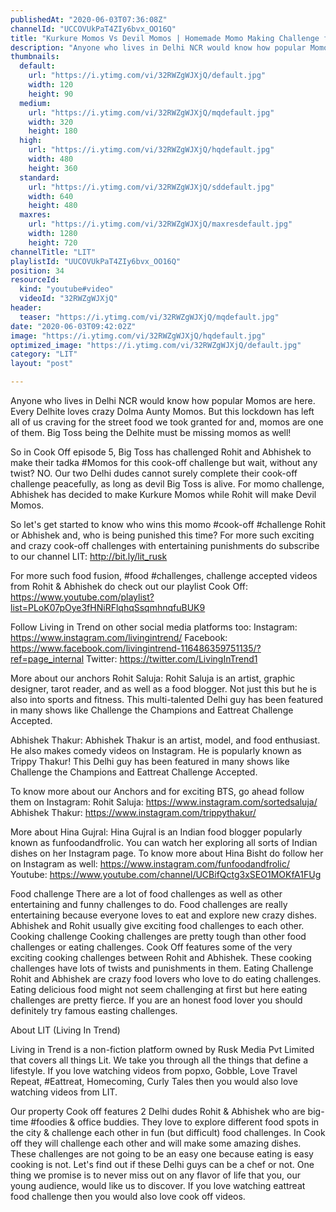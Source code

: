 ```yaml
---
publishedAt: "2020-06-03T07:36:08Z"
channelId: "UCCOVUkPaT4ZIy6bvx_OO16Q"
title: "Kurkure Momos Vs Devil Momos | Homemade Momo Making Challenge ft. Hina Gujral  [Cook Off#5] ​"
description: "Anyone who lives in Delhi NCR would know how popular Momos are here. Every Delhite loves crazy Dolma Aunty Momos. But this lockdown has left all of us craving for the street food we took granted for and, momos are one of them. Big Toss being the Delhite must be missing momos as well!\n\nSo in Cook Off episode 5, Big Toss has challenged Rohit and Abhishek to make their tadka #Momos for this cook-off challenge but wait, without any twist? NO. Our two Delhi dudes cannot surely complete their cook-off challenge peacefully, as long as devil Big Toss is alive. For momo challenge, Abhishek has decided to make Kurkure Momos while Rohit will make Devil Momos.\n\nSo let's get started to know who wins this momo #cook-off #challenge Rohit or Abhishek and, who is being punished this time? For more such exciting and crazy cook-off challenges with entertaining punishments do subscribe to our channel LIT: http://bit.ly/lit_rusk \n\nFor more such food fusion, #food #challenges, challenge accepted videos from Rohit & Abhishek do check out our playlist Cook Off: https://www.youtube.com/playlist?list=PLoK07pOye3fHNiRFlqhqSsqmhnqfuBUK9\n\nFollow Living in Trend on other social media platforms too:\nInstagram: https://www.instagram.com/livingintrend/\nFacebook: https://www.facebook.com/livingintrend-116486359751135/?ref=page_internal\nTwitter: https://twitter.com/LivingInTrend1\n\nMore about our anchors\nRohit Saluja: Rohit Saluja is an artist, graphic designer, tarot reader, and as well as a food blogger. Not just this but he is also into sports and fitness. This multi-talented Delhi guy has been featured in many shows like Challenge the Champions and Eattreat Challenge Accepted. \n\nAbhishek Thakur: Abhishek Thakur is an artist, model, and food enthusiast. He also makes comedy videos on Instagram. He is popularly known as Trippy Thakur! This Delhi guy has been featured in many shows like Challenge the Champions and Eattreat Challenge Accepted. \n\nTo know more about our Anchors and for exciting BTS, go ahead follow them on Instagram: \nRohit Saluja: https://www.instagram.com/sortedsaluja/ \nAbhishek Thakur: https://www.instagram.com/trippythakur/\n\nMore about Hina Gujral:\nHina Gujral is an Indian food blogger popularly known as funfoodandfrolic. You can watch her exploring all sorts of Indian dishes on her Instagram page. To know more about Hina Bisht do follow her on Instagram as well: https://www.instagram.com/funfoodandfrolic/\nYoutube: \nhttps://www.youtube.com/channel/UCBifQctg3xSEO1MOKfA1FUg\n\nFood challenge\nThere are a lot of food challenges as well as other entertaining and funny challenges to do. Food challenges are really entertaining because everyone loves to eat and explore new crazy dishes. Abhishek and Rohit usually give exciting food challenges to each other. \nCooking challenge\nCooking challenges are pretty tough than other food challenges or eating challenges. Cook Off features some of the very exciting cooking challenges between Rohit and Abhishek. These cooking challenges have lots of twists and punishments in them.\nEating Challenge\nRohit and Abhishek are crazy food lovers who love to do eating challenges. Eating delicious food might not seem challenging at first but here eating challenges are pretty fierce. If you are an honest food lover you should definitely try famous easting challenges.\n\nAbout LIT (Living In Trend) \n\nLiving in Trend is a non-fiction platform owned by Rusk Media Pvt Limited that covers all things Lit. We take you through all the things that define a lifestyle. If you love watching videos from popxo, Gobble, Love Travel Repeat, #Eattreat, Homecoming, Curly Tales then you would also love watching videos from LIT. \n\nOur property Cook off features 2 Delhi dudes Rohit & Abhishek who are big-time #foodies & office buddies. They love to explore different food spots in the city & challenge each other in fun (but difficult) food challenges. In Cook off they will challenge each other and will make some amazing dishes. These challenges are not going to be an easy one because eating is easy cooking is not. Let's find out if these Delhi guys can be a chef or not. One thing we promise is to never miss out on any flavor of life that you, our young audience, would like us to discover. If you love watching eattreat food challenge then you would also love cook off videos."
thumbnails:
  default:
    url: "https://i.ytimg.com/vi/32RWZgWJXjQ/default.jpg"
    width: 120
    height: 90
  medium:
    url: "https://i.ytimg.com/vi/32RWZgWJXjQ/mqdefault.jpg"
    width: 320
    height: 180
  high:
    url: "https://i.ytimg.com/vi/32RWZgWJXjQ/hqdefault.jpg"
    width: 480
    height: 360
  standard:
    url: "https://i.ytimg.com/vi/32RWZgWJXjQ/sddefault.jpg"
    width: 640
    height: 480
  maxres:
    url: "https://i.ytimg.com/vi/32RWZgWJXjQ/maxresdefault.jpg"
    width: 1280
    height: 720
channelTitle: "LIT"
playlistId: "UUCOVUkPaT4ZIy6bvx_OO16Q"
position: 34
resourceId:
  kind: "youtube#video"
  videoId: "32RWZgWJXjQ"
header:
  teaser: "https://i.ytimg.com/vi/32RWZgWJXjQ/mqdefault.jpg"
date: "2020-06-03T09:42:02Z"
image: "https://i.ytimg.com/vi/32RWZgWJXjQ/hqdefault.jpg"
optimized_image: "https://i.ytimg.com/vi/32RWZgWJXjQ/default.jpg"
category: "LIT"
layout: "post"

---
```

Anyone who lives in Delhi NCR would know how popular Momos are here. Every Delhite loves crazy Dolma Aunty Momos. But this lockdown has left all of us craving for the street food we took granted for and, momos are one of them. Big Toss being the Delhite must be missing momos as well!

So in Cook Off episode 5, Big Toss has challenged Rohit and Abhishek to make their tadka #Momos for this cook-off challenge but wait, without any twist? NO. Our two Delhi dudes cannot surely complete their cook-off challenge peacefully, as long as devil Big Toss is alive. For momo challenge, Abhishek has decided to make Kurkure Momos while Rohit will make Devil Momos.

So let's get started to know who wins this momo #cook-off #challenge Rohit or Abhishek and, who is being punished this time? For more such exciting and crazy cook-off challenges with entertaining punishments do subscribe to our channel LIT: http://bit.ly/lit_rusk 

For more such food fusion, #food #challenges, challenge accepted videos from Rohit & Abhishek do check out our playlist Cook Off: https://www.youtube.com/playlist?list=PLoK07pOye3fHNiRFlqhqSsqmhnqfuBUK9

Follow Living in Trend on other social media platforms too:
Instagram: https://www.instagram.com/livingintrend/
Facebook: https://www.facebook.com/livingintrend-116486359751135/?ref=page_internal
Twitter: https://twitter.com/LivingInTrend1

More about our anchors
Rohit Saluja: Rohit Saluja is an artist, graphic designer, tarot reader, and as well as a food blogger. Not just this but he is also into sports and fitness. This multi-talented Delhi guy has been featured in many shows like Challenge the Champions and Eattreat Challenge Accepted. 

Abhishek Thakur: Abhishek Thakur is an artist, model, and food enthusiast. He also makes comedy videos on Instagram. He is popularly known as Trippy Thakur! This Delhi guy has been featured in many shows like Challenge the Champions and Eattreat Challenge Accepted. 

To know more about our Anchors and for exciting BTS, go ahead follow them on Instagram: 
Rohit Saluja: https://www.instagram.com/sortedsaluja/ 
Abhishek Thakur: https://www.instagram.com/trippythakur/

More about Hina Gujral:
Hina Gujral is an Indian food blogger popularly known as funfoodandfrolic. You can watch her exploring all sorts of Indian dishes on her Instagram page. To know more about Hina Bisht do follow her on Instagram as well: https://www.instagram.com/funfoodandfrolic/
Youtube: 
https://www.youtube.com/channel/UCBifQctg3xSEO1MOKfA1FUg

Food challenge
There are a lot of food challenges as well as other entertaining and funny challenges to do. Food challenges are really entertaining because everyone loves to eat and explore new crazy dishes. Abhishek and Rohit usually give exciting food challenges to each other. 
Cooking challenge
Cooking challenges are pretty tough than other food challenges or eating challenges. Cook Off features some of the very exciting cooking challenges between Rohit and Abhishek. These cooking challenges have lots of twists and punishments in them.
Eating Challenge
Rohit and Abhishek are crazy food lovers who love to do eating challenges. Eating delicious food might not seem challenging at first but here eating challenges are pretty fierce. If you are an honest food lover you should definitely try famous easting challenges.

About LIT (Living In Trend) 

Living in Trend is a non-fiction platform owned by Rusk Media Pvt Limited that covers all things Lit. We take you through all the things that define a lifestyle. If you love watching videos from popxo, Gobble, Love Travel Repeat, #Eattreat, Homecoming, Curly Tales then you would also love watching videos from LIT. 

Our property Cook off features 2 Delhi dudes Rohit & Abhishek who are big-time #foodies & office buddies. They love to explore different food spots in the city & challenge each other in fun (but difficult) food challenges. In Cook off they will challenge each other and will make some amazing dishes. These challenges are not going to be an easy one because eating is easy cooking is not. Let's find out if these Delhi guys can be a chef or not. One thing we promise is to never miss out on any flavor of life that you, our young audience, would like us to discover. If you love watching eattreat food challenge then you would also love cook off videos.